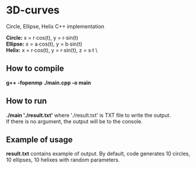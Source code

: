 # 3D-curves
Circle, Ellipse, Helix C++ implementation

**Circle:**  x = r∙cos(t), y = r∙sin(t) \
**Ellipse:** x = a∙cos(t), y = b∙sin(t) \
**Helix:**   x = r∙cos(t), y = r∙sin(t), z = s∙t \

## How to compile
**g++ -fopenmp ./main.cpp -o main**

## How to run
**./main './result.txt'** where './result.txt' is TXT file to write the output. \
If there is no argument, the output will be to the console.

## Example of usage
**result.txt** contains example of output. By default, code generates 10 circles, 10 ellipses, 10 helixes with random parameters.

